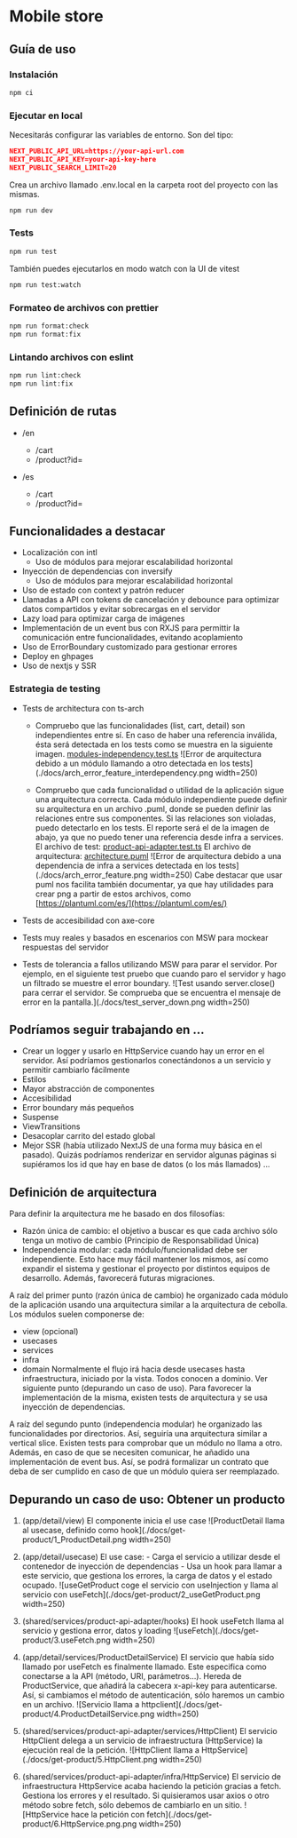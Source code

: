 # Mobile store

## Guía de uso

### Instalación

```sh
npm ci
```

### Ejecutar en local

Necesitarás configurar las variables de entorno. Son del tipo:

```json
NEXT_PUBLIC_API_URL=https://your-api-url.com
NEXT_PUBLIC_API_KEY=your-api-key-here
NEXT_PUBLIC_SEARCH_LIMIT=20
```

Crea un archivo llamado .env.local en la carpeta root del proyecto con las mismas.

```sh
npm run dev
```

### Tests

```sh
npm run test
```

También puedes ejecutarlos en modo watch con la UI de vitest

```sh
npm run test:watch
```

### Formateo de archivos con prettier

```sh
npm run format:check
npm run format:fix
```

### Lintando archivos con eslint

```sh
npm run lint:check
npm run lint:fix
```

## Definición de rutas

- /en
  - /cart
  - /product?id=

- /es
  - /cart
  - /product?id=

## Funcionalidades a destacar

- Localización con intl
  - Uso de módulos para mejorar escalabilidad horizontal
- Inyección de dependencias con inversify
  - Uso de módulos para mejorar escalabilidad horizontal
- Uso de estado con context y patrón reducer
- Llamadas a API con tokens de cancelación y debounce para optimizar datos compartidos y evitar sobrecargas en el servidor
- Lazy load para optimizar carga de imágenes
- Implementación de un event bus con RXJS para permittir la comunicación entre funcionalidades, evitando acoplamiento
- Uso de ErrorBoundary customizado para gestionar errores
- Deploy en ghpages
- Uso de nextjs y SSR

### Estrategia de testing

- Tests de architectura con ts-arch
  - Compruebo que las funcionalidades (list, cart, detail) son independientes entre sí. En caso de haber una referencia inválida, ésta será detectada en los tests como se muestra en la siguiente imagen.
    [modules-independency.test.ts](./test/architecture/modules-independency.test.ts)
    ![Error de arquitectura debido a un módulo llamando a otro detectada en los tests](./docs/arch_error_feature_interdependency.png width=250)

  - Compruebo que cada funcionalidad o utilidad de la aplicación sigue una arquitectura correcta. Cada módulo independiente puede definir su arquitectura en un archivo .puml, donde se pueden definir las relaciones entre sus componentes. Si las relaciones son violadas, puedo detectarlo en los tests. El reporte será el de la imagen de abajo, ya que no puedo tener una referencia desde infra a services.
    El archivo de test:
    [product-api-adapter.test.ts](./test/architecture/product-api-adapter.test.ts)
    El archivo de arquitectura: [architecture.puml](./src/shared/services/product-api-adapter/architecture.puml)
    ![Error de arquitectura debido a una dependencia de infra a services detectada en los tests](./docs/arch_error_feature.png width=250)
    Cabe destacar que usar puml nos facilita también documentar, ya que hay utilidades para crear png a partir de estos archivos, como [https://plantuml.com/es/](https://plantuml.com/es/)

- Tests de accesibilidad con axe-core
- Tests muy reales y basados en escenarios con MSW para mockear respuestas del servidor
- Tests de tolerancia a fallos utilizando MSW para parar el servidor. Por ejemplo, en el siguiente test pruebo que cuando paro el servidor y hago un filtrado se muestre el error boundary.
  ![Test usando server.close() para cerrar el servidor. Se comprueba que se encuentra el mensaje de error en la pantalla.](./docs/test_server_down.png width=250)

## Podríamos seguir trabajando en ...

- Crear un logger y usarlo en HttpService cuando hay un error en el servidor. Así podríamos gestionarlos conectándonos a un servicio y permitir cambiarlo fácilmente
- Estilos
- Mayor abstracción de componentes
- Accesibilidad
- Error boundary más pequeños
- Suspense
- ViewTransitions
- Desacoplar carrito del estado global
- Mejor SSR (había utilizado NextJS de una forma muy básica en el pasado). Quizás podríamos renderizar en servidor algunas páginas si supiéramos los id que hay en base de datos (o los más llamados)
  ...

## Definición de arquitectura

Para definir la arquitectura me he basado en dos filosofías:

- Razón única de cambio: el objetivo a buscar es que cada archivo sólo tenga un motivo de cambio (Principio de Responsabilidad Única)
- Independencia modular: cada módulo/funcionalidad debe ser independiente. Esto hace muy fácil mantener los mismos, así como expandir el sistema y gestionar el proyecto por distintos equipos de desarrollo. Además, favorecerá futuras migraciones.

A raíz del primer punto (razón única de cambio) he organizado cada módulo de la aplicación usando una arquitectura similar a la arquitectura de cebolla. Los módulos suelen componerse de:

- view (opcional)
- usecases
- services
- infra
- domain
  Normalmente el flujo irá hacia desde usecases hasta infraestructura, iniciado por la vista. Todos conocen a dominio. Ver siguiente punto (depurando un caso de uso).
  Para favorecer la implementación de la misma, existen tests de arquitectura y se usa inyección de dependencias.

A raíz del segundo punto (independencia modular) he organizado las funcionalidades por directorios. Así, seguiría una arquitectura similar a vertical slice. Existen tests para comprobar que un módulo no llama a otro.
Además, en caso de que se necesiten comunicar, he añadido una implementación de event bus. Así, se podrá formalizar un contrato que deba de ser cumplido en caso de que un módulo quiera ser reemplazado.

## Depurando un caso de uso: Obtener un producto

1. (app/detail/view) El componente inicia el use case
   ![ProductDetail llama al usecase, definido como hook](./docs/get-product/1_ProductDetail.png width=250)

1. (app/detail/usecase) El use case: - Carga el servicio a utilizar desde el contenedor de inyección de dependencias - Usa un hook para llamar a este servicio, que gestiona los errores, la carga de datos y el estado ocupado.
   ![useGetProduct coge el servicio con useInjection y llama al servicio con useFetch](./docs/get-product/2_useGetProduct.png width=250)

1. (shared/services/product-api-adapter/hooks) El hook useFetch llama al servicio y gestiona error, datos y loading
   ![useFetch](./docs/get-product/3.useFetch.png width=250)

1. (app/detail/services/ProductDetailService) El servicio que había sido llamado por useFetch es finalmente llamado. Este especifica como conectarse a la API (método, URI, parámetros...). Hereda de ProductService, que añadirá la cabecera x-api-key para autenticarse. Así, si cambiamos el método de autenticación, sólo haremos un cambio en un archivo.
   ![Servicio llama a httpclient](./docs/get-product/4.ProductDetailService.png width=250)

1. (shared/services/product-api-adapter/services/HttpClient) El servicio HttpClient delega a un servicio de infraestructura (HttpService) la ejecución real de la petición.
   ![HttpClient llama a HttpService](./docs/get-product/5.HttpClient.png width=250)

1. (shared/services/product-api-adapter/infra/HttpService) El servicio de infraestructura HttpService acaba haciendo la petición gracias a fetch. Gestiona los errores y el resultado. Si quisieramos usar axios o otro método sobre fetch, sólo debemos de cambiarlo en un sitio.
   ![HttpService hace la petición con fetch](./docs/get-product/6.HttpService.png.png width=250)
